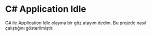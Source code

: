 # C# Application Idle
C# ile Application Idle olayına bir göz atayım dedim. Bu projede nasıl çalıştığını gösterilmiştir.
